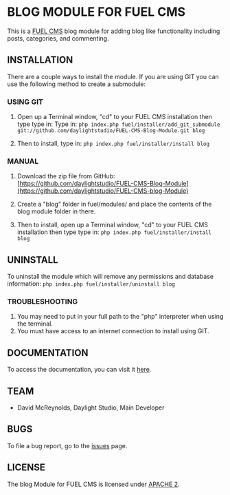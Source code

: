 # BLOG MODULE FOR FUEL CMS
This is a [FUEL CMS](http://www.getfuelcms.com) blog module for adding blog like functionality including posts, categories, and commenting.

## INSTALLATION
There are a couple ways to install the module. If you are using GIT you can use the following method
to create a submodule:

### USING GIT
1. Open up a Terminal window, "cd" to your FUEL CMS installation then type type in: 
Type in:
``php index.php fuel/installer/add_git_submodule git://github.com/daylightstudio/FUEL-CMS-Blog-Module.git blog``

2. Then to install, type in:
``php index.php fuel/installer/install blog``


### MANUAL
1. Download the zip file from GitHub:
[https://github.com/daylightstudio/FUEL-CMS-Blog-Module](https://github.com/daylightstudio/FUEL-CMS-blog-Module)

2. Create a "blog" folder in fuel/modules/ and place the contents of the blog module folder in there.

3. Then to install, open up a Terminal window, "cd" to your FUEL CMS installation then type type in:
``php index.php fuel/installer/install blog``

## UNINSTALL

To uninstall the module which will remove any permissions and database information:
``php index.php fuel/installer/uninstall blog``

### TROUBLESHOOTING
1. You may need to put in your full path to the "php" interpreter when using the terminal.
2. You must have access to an internet connection to install using GIT.


## DOCUMENTATION
To access the documentation, you can visit it [here](http://www.getfuelcms.com/user_guide/modules/blog).

## TEAM
* David McReynolds, Daylight Studio, Main Developer

## BUGS
To file a bug report, go to the [issues](https://github.com/daylightstudio/FUEL-CMS-Blog-Module/issues) page.

## LICENSE
The blog Module for FUEL CMS is licensed under [APACHE 2](http://www.apache.org/licenses/LICENSE-2.0).